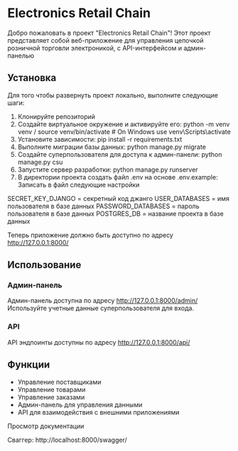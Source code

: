# Electronics Retail Chain

Добро пожаловать в проект "Electronics Retail Chain"! Этот проект представляет собой веб-приложение для управления цепочкой розничной торговли электроникой, с API-интерфейсом и админ-панелью


## Установка

Для того чтобы развернуть проект локально, выполните следующие шаги:

1. Клонируйте репозиторий
2. Создайте виртуальное окружение и активируйте его:  python -m venv venv   /   source venv/bin/activate  # On Windows use venv\Scripts\activate
3. Установите зависимости:   pip install -r requirements.txt
4. Выполните миграции базы данных:   python manage.py migrate
5. Создайте суперпользователя для доступа к админ-панели:   python manage.py csu
6. Запустите сервер разработки:   python manage.py runserver
7. В директории проекта создать файл .env на основе .env.example:
Записать в файл следующие настройки

SECRET_KEY_DJANGO = секретный код джанго
USER_DATABASES = имя пользователя в базе данных
PASSWORD_DATABASES = пароль пользователя в базе данных
POSTGRES_DB = название проекта в базе данных

   Теперь приложение должно быть доступно по адресу http://127.0.0.1:8000/

## Использование

### Админ-панель

Админ-панель доступна по адресу http://127.0.0.1:8000/admin/ Используйте учетные данные суперпользователя для входа.

### API

API эндпоинты доступны по адресу http://127.0.0.1:8000/api/

## Функции

- Управление поставщиками
- Управление товарами
- Управление заказами
- Админ-панель для управления данными
- API для взаимодействия с внешними приложениями


Просмотр документации

Сваггер: http://localhost:8000/swagger/




    

    

    

    

    
